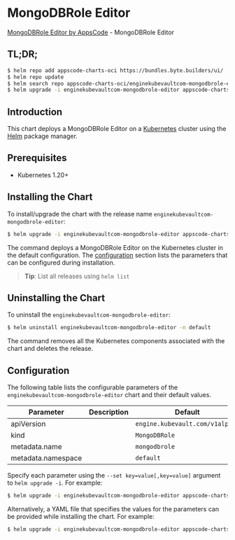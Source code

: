 # MongoDBRole Editor

[MongoDBRole Editor by AppsCode](https://appscode.com) - MongoDBRole Editor

## TL;DR;

```bash
$ helm repo add appscode-charts-oci https://bundles.byte.builders/ui/
$ helm repo update
$ helm search repo appscode-charts-oci/enginekubevaultcom-mongodbrole-editor --version=v0.14.0
$ helm upgrade -i enginekubevaultcom-mongodbrole-editor appscode-charts-oci/enginekubevaultcom-mongodbrole-editor -n default --create-namespace --version=v0.14.0
```

## Introduction

This chart deploys a MongoDBRole Editor on a [Kubernetes](http://kubernetes.io) cluster using the [Helm](https://helm.sh) package manager.

## Prerequisites

- Kubernetes 1.20+

## Installing the Chart

To install/upgrade the chart with the release name `enginekubevaultcom-mongodbrole-editor`:

```bash
$ helm upgrade -i enginekubevaultcom-mongodbrole-editor appscode-charts-oci/enginekubevaultcom-mongodbrole-editor -n default --create-namespace --version=v0.14.0
```

The command deploys a MongoDBRole Editor on the Kubernetes cluster in the default configuration. The [configuration](#configuration) section lists the parameters that can be configured during installation.

> **Tip**: List all releases using `helm list`

## Uninstalling the Chart

To uninstall the `enginekubevaultcom-mongodbrole-editor`:

```bash
$ helm uninstall enginekubevaultcom-mongodbrole-editor -n default
```

The command removes all the Kubernetes components associated with the chart and deletes the release.

## Configuration

The following table lists the configurable parameters of the `enginekubevaultcom-mongodbrole-editor` chart and their default values.

|     Parameter      | Description |                  Default                   |
|--------------------|-------------|--------------------------------------------|
| apiVersion         |             | <code>engine.kubevault.com/v1alpha1</code> |
| kind               |             | <code>MongoDBRole</code>                   |
| metadata.name      |             | <code>mongodbrole</code>                   |
| metadata.namespace |             | <code>default</code>                       |


Specify each parameter using the `--set key=value[,key=value]` argument to `helm upgrade -i`. For example:

```bash
$ helm upgrade -i enginekubevaultcom-mongodbrole-editor appscode-charts-oci/enginekubevaultcom-mongodbrole-editor -n default --create-namespace --version=v0.14.0 --set apiVersion=engine.kubevault.com/v1alpha1
```

Alternatively, a YAML file that specifies the values for the parameters can be provided while
installing the chart. For example:

```bash
$ helm upgrade -i enginekubevaultcom-mongodbrole-editor appscode-charts-oci/enginekubevaultcom-mongodbrole-editor -n default --create-namespace --version=v0.14.0 --values values.yaml
```
